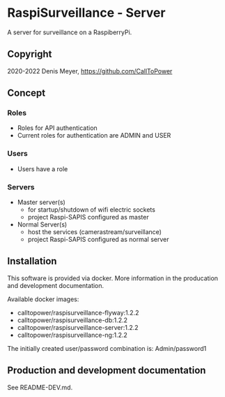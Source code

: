 # RaspiSurveillance - Server

A server for surveillance on a RaspiberryPi.

## Copyright

2020-2022 Denis Meyer, https://github.com/CallToPower

## Concept

### Roles

- Roles for API authentication
- Current roles for authentication are ADMIN and USER

### Users

- Users have a role

### Servers

- Master server(s)
  - for startup/shutdown of wifi electric sockets
  - project Raspi-SAPIS configured as master
- Normal Server(s)
  - host the services (camerastream/surveillance)
  - project Raspi-SAPIS configured as normal server

## Installation

This software is provided via docker. More information in the producation and development documentation.

Available docker images:

- calltopower/raspisurveillance-flyway:1.2.2
- calltopower/raspisurveillance-db:1.2.2
- calltopower/raspisurveillance-server:1.2.2
- calltopower/raspisurveillance-ng:1.2.2

The initially created user/password combination is: Admin/password1

## Production and development documentation

See README-DEV.md.
